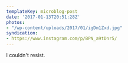 ```yaml
---
templateKey: microblog-post
date: '2017-01-13T20:51:28Z'
photos:
- "/wp-content/uploads/2017/01/igDm1Zxd.jpg"
syndication:
- https://www.instagram.com/p/BPN_a9tDnr5/
---
```


I couldn't resist.

